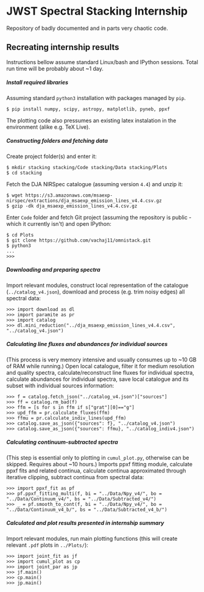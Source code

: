 # JWST Spectral Stacking Internship

Repository of badly documented and in parts very chaotic code.

## Recreating internship results

Instructions bellow assume standard Linux/bash and IPython sessions. Total run time will be probably about ~1 day.

##### Install required libraries

Assuming standard `python3` installation with packages managed by `pip`.

    $ pip install numpy, scipy, astropy, matplotlib, pyneb, ppxf

The plotting code also pressumes an existing latex instalation in the environment (alike e.g. TeX Live).

##### Constructing folders and fetching data

Create project folder(s) and enter it:

    $ mkdir stacking stacking/Code stacking/Data stacking/Plots
    $ cd stacking

Fetch the DJA NIRSpec catalogue (assuming version `4.4`) and unzip it:

    $ wget https://s3.amazonaws.com/msaexp-nirspec/extractions/dja_msaexp_emission_lines_v4.4.csv.gz
    $ gzip -dk dja_msaexp_emission_lines_v4.4.csv.gz

Enter `Code` folder and fetch Git project (assuming the repository is public - which it currently isn't) and open IPython:

    $ cd Plots
    $ git clone https://github.com/vachaj11/omnistack.git
    $ python3
    ...
    >>>

##### Downloading and preparing spectra

Import relevant modules, construct local representation of the catalogue (`../catalog_v4.json`), download and process (e.g. trim noisy edges) all spectral data:

    >>> import download as dl
    >>> import paramite as pr
    >>> import catalog
    >>> dl.mini_reduction("../dja_msaexp_emission_lines_v4.4.csv", "../catalog_v4.json")

##### Calculating line fluxes and abundances for individual sources

(This process is very memory intensive and usually consumes up to ~10 GB of RAM while running.)
Open local catalogue, filter it for medium resolution and quality spectra, calculate/reconstruct line fluxes for individual spectra, calculate abundances for individual spectra, save local catalogue and its subset with individual sources information:

    >>> f = catalog.fetch_json("../catalog_v4.json")["sources"]
    >>> ff = catalog.rm_bad(f)
    >>> ffm = [s for s in ffm if s["grat"][0]=="g"]
    >>> upd_ffm = pr.calculate_fluxes(ffm)
    >>> ffmu = pr.calculate_indiv_lines(upd_ffm)
    >>> catalog.save_as_json({"sources": f}, "../catalog_v4.json")
    >>> catalog.save_as_json({"sources": ffmu}, "../catalog_indiv4.json")

##### Calculating continuum-subtracted spectra

(This step is essential only to plotting in `cumul_plot.py`, otherwise can be skipped. Requires about ~10 hours.)
Imports ppxf fitting module, calculate ppxf fits and related continua, calculate continua approximated through iterative clipping, subtract continua from spectral data:

    >>> import ppxf_fit as pf
    >>> pf.ppxf_fitting_multi(f, bi = "../Data/Npy_v4/", bo = "../Data/Continuum_v4/", bs = "../Data/Subtracted_v4/")
    >>> _ = pf.smooth_to_cont(f, bi = "../Data/Npy_v4/", bo = "../Data/Continuum_v4_b/", bs = "../Data/Subtracted_v4_b/")

##### Calculated and plot results presented in internship summary

Import relevant modules, run main plotting functions (this will create relevant `.pdf` plots in `../Plots/`):

    >>> import joint_fit as jf
    >>> import cumul_plot as cp
    >>> import joint_par as jp
    >>> jf.main()
    >>> cp.main()
    >>> jp.main()
